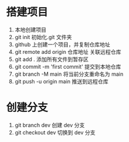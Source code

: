 # 搭建项目

1. 本地创建项目
2. git init 初始化.git 文件夹
3. github 上创建一个项目，并复制仓库地址
4. git remote add origin 仓库地址 关联远程仓库
5. git add . 添加所有文件到暂存区
6. git commit -m 'first commit' 提交到本地仓库
7. git branch -M main 将当前分支重命名为 main
8. git push -u origin main 推送到远程仓库

# 创建分支

1. git branch dev 创建 dev 分支
2. git checkout dev 切换到 dev 分支
